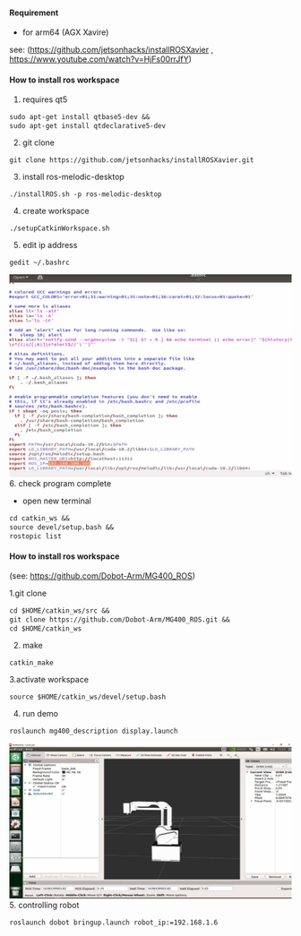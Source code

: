 
#### Requirement 
- for arm64 (AGX Xavire)

see: (https://github.com/jetsonhacks/installROSXavier ,
https://www.youtube.com/watch?v=HjFs00rrJfY)


#### How to install ros workspace
1. requires qt5
```
sudo apt-get install qtbase5-dev &&
sudo apt-get install qtdeclarative5-dev
```
2. git clone
```
git clone https://github.com/jetsonhacks/installROSXavier.git
```
3. install ros-melodic-desktop
```
./installROS.sh -p ros-melodic-desktop
```
4. create workspace
```
./setupCatkinWorkspace.sh
```
5. edit ip address
```
gedit ~/.bashrc
```
![alt text](https://github.com/NMB-MIC/utils/blob/main/dobot/ros/edit_ip.JPG)
6. check program complete
- open new terminal
```
cd catkin_ws &&
source devel/setup.bash &&
rostopic list
```


#### How to install ros workspace
(see: https://github.com/Dobot-Arm/MG400_ROS)

1.git clone 
```
cd $HOME/catkin_ws/src &&
git clone https://github.com/Dobot-Arm/MG400_ROS.git &&
cd $HOME/catkin_ws
```
2. make
```
catkin_make
```
3.activate workspace
```
source $HOME/catkin_ws/devel/setup.bash
```
4. run demo
```
roslaunch mg400_description display.launch
```
![alt text](https://github.com/NMB-MIC/utils/blob/main/dobot/ros/demo.JPG)
5. controlling robot
```
roslaunch dobot bringup.launch robot_ip:=192.168.1.6
```

